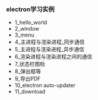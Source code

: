 ### electron学习实例

- 1_hello_world
- 2_window
- 3_menu
- 4_主进程与渲染进程_同步通信
- 5_主进程与渲染进程_异步通信
- 6_渲染进程与渲染进程之间的通信
- 7_状态栏图标
- 8_弹出框等
- 9_导出PDF
- 10_electron auto-updater
- 11_download
